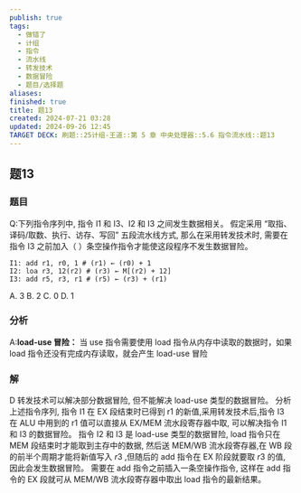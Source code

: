 ```yaml
---
publish: true
tags:
  - 做错了
  - 计组
  - 指令
  - 流水线
  - 转发技术
  - 数据冒险
  - 题目/选择题
aliases: 
finished: true
title: 题13
created: 2024-07-21 03:28
updated: 2024-09-26 12:45
TARGET DECK: 刷题::25计组-王道::第 5 章 中央处理器::5.6 指令流水线::题13
---
```

## 题13
### 题目
Q:下列指令序列中, 指令 I1 和 I3、I2 和 I3 之间发生数据相关。
假定采用 “取指、译码/取数、执行、访存、写回” 五段流水线方式, 那么在采用转发技术时, 需要在指令 I3 之前加入（ ）条空操作指令才能使这段程序不发生数据冒险。
```assembly
I1: add r1, r0, 1 # (r1) ← (r0) + 1
I2: loa r3, 12(r2) # (r3) ← M[(r2) + 12]
I3: add r5, r3, r1 # (r5) ← (r3) + (r1)
```
A. 3 
B. 2 
C. 0 
D. 1 
### 分析
A:**load-use 冒险：** 当 use 指令需要使用 load 指令从内存中读取的数据时，如果 load 指令还没有完成内存读取，就会产生 load-use 冒险
### 解
D
转发技术可以解决部分数据冒险, 但不能解决 load-use 类型的数据冒险。
分析上述指令序列, 指令 I1 在 EX 段结束时已得到 r1 的新值,采用转发技术后,指令 I3 在 ALU 中用到的 r1 值可以直接从 EX/MEM 流水段寄存器中取, 可以解决指令 I1 和 I3 的数据冒险。
指令 I2 和 I3 是 load-use 类型的数据冒险, load 指令只在 MEM 段结束时才能取到主存中的数据, 然后送 MEM/WB 流水段寄存器,在 WB 段的前半个周期才能将新值写入 $r3$ ,但随后的 add 指令在 EX 阶段就要取 $r3$ 的值, 因此会发生数据冒险。
需要在 add 指令之前插入一条空操作指令, 这样在 add 指令的 EX 段就可从 MEM/WB 流水段寄存器中取出 load 指令的最新结果。
<!--ID: 1727368451477-->


